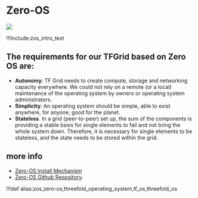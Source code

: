 # Zero-OS

![](img/zero_os_overview.png)

!!!include:zos_intro_text

## The requirements for our TFGrid based on Zero OS are:

- **Autonomy**: TF Grid needs to create compute, storage and networking capacity everywhere. We could not rely on a remote (or a local) maintenance of the operating system by owners or operating system administrators.
- **Simplicity**: An operating system should be simple, able to exist anywhere, for anyone, good for the planet.
- **Stateless**. In a grid (peer-to-peer) set up, the sum of the components is providing a stable basis for single elements to fail and not bring the whole system down. Therefore, it is necessary for single elements to be stateless, and the state needs to be stored within the grid.
<!-- 
### Properties of Zero-OS

ZOS is a very lightweight and efficient operating system. It supports a small number of _primitives_; the low-level functions it could perform natively in the operating system.

There is no shell, local nor remote.

It does not allow for inbound network connections to happen. -->

## more info

- [Zero-OS Install Mechanism](zos_install_mechanism)
- [Zero-OS Github Repository](https://github.com/Threefoldtech/zos/tree/master/docs).

<!-- !!!include:zos_toc -->

!!!def alias:zos,zero-os,threefold_operating_system,tf_os,threefold_os
